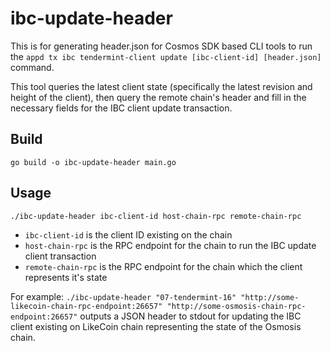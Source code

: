 # ibc-update-header

This is for generating header.json for Cosmos SDK based CLI tools to run the `appd tx ibc tendermint-client update [ibc-client-id] [header.json]` command.

This tool queries the latest client state (specifically the latest revision and height of the client), then query the remote chain's header and fill in the necessary fields for the IBC client update transaction.

## Build

`go build -o ibc-update-header main.go`

## Usage

`./ibc-update-header ibc-client-id host-chain-rpc remote-chain-rpc`

- `ibc-client-id` is the client ID existing on the chain
- `host-chain-rpc` is the RPC endpoint for the chain to run the IBC update client transaction
- `remote-chain-rpc` is the RPC endpoint for the chain which the client represents it's state

For example: `./ibc-update-header "07-tendermint-16" "http://some-likecoin-chain-rpc-endpoint:26657" "http://some-osmosis-chain-rpc-endpoint:26657"` outputs a JSON header to stdout for updating the IBC client existing on LikeCoin chain representing the state of the Osmosis chain.
